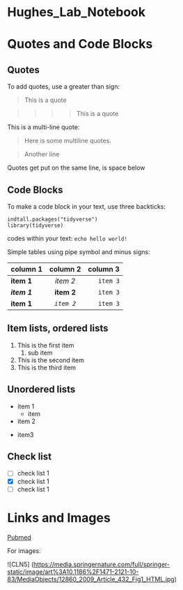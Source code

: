 # Hughes_Lab_Notebook

# Quotes and Code Blocks

## Quotes

To add quotes, use a greater than sign:

> This is a quote

>>>> This is a quote

This is a multi-line quote:

> Here is some multiline quotes.

> Another line

Quotes get put on the same line, is space below

## Code Blocks

To make a code block in your text, use three backticks:

```
indtall.packages("tidyverse")
library(tidyverse)
```

codes within your text: `echo hello world!`

Simple tables using pipe symbol and minus signs:

| column 1 | column 2 | column 3 |
|:---------|:--------:|---------:|
| **item 1** | _item 2_ | `item 3` |
| ***item 1*** | __item 2__ | `item 3` |
| **item 1** | _`item 2`_ | `item 3` |

## Item lists, ordered lists

1. This is the first item
    1. sub item
1. This is the second item
1. This is the third item

## Unordered lists

* item 1
    - item
* item 2

- item3

## Check list

- [ ] check list 1
- [X] check list 1
- [ ] check list 1

# Links and Images

[Pubmed](https://www.ncbi.nlm.nih.gov/pubmed/)

For images:

![CLN5] (https://media.springernature.com/full/springer-static/image/art%3A10.1186%2F1471-2121-10-83/MediaObjects/12860_2009_Article_432_Fig1_HTML.jpg)


